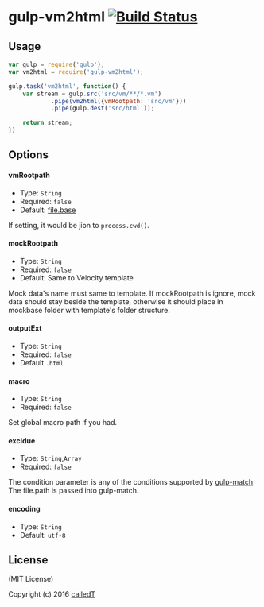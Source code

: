 # gulp-vm2html [![Build Status](https://travis-ci.org/calledT/gulp-vm2html.svg?branch=master)](https://travis-ci.org/calledT/gulp-vm2html)

## Usage

```js
var gulp = require('gulp');
var vm2html = require('gulp-vm2html');

gulp.task('vm2html', function() {
	var stream = gulp.src('src/vm/**/*.vm')
			.pipe(vm2html({vmRootpath: 'src/vm'}))
			.pipe(gulp.dest('src/html'));

	return stream;
})
```

## Options

#### vmRootpath
- Type: `String`
- Required: `false`
- Default: [file.base](https://github.com/wearefractal/glob2base)

If setting, it would be jion to `process.cwd()`.

#### mockRootpath
- Type: `String`
- Required: `false`
- Default: Same to Velocity template

Mock data's name must same to template. If mockRootpath is ignore, mock data should stay beside the template, otherwise it should place in mockbase folder
with template's folder structure.

#### outputExt
- Type: `String`
- Required: `false`
- Default `.html`

#### macro 
- Type: `String`
- Required: `false`

Set global macro path if you had.

#### excldue 
- Type: `String`,`Array`
- Required: `false`
 
The condition parameter is any of the conditions supported by [gulp-match](https://github.com/robrich/gulp-match). The file.path is passed into gulp-match.

#### encoding
- Type: `String`
- Default: `utf-8`


## License

(MIT License)

Copyright (c) 2016 [calledT](//calledt.com)
